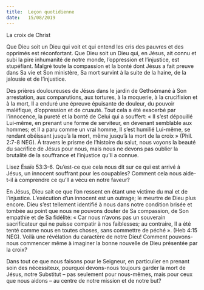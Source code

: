 ```yaml
---
title:  Leçon quotidienne
date:   15/08/2019
---
```


La croix de Christ

Que Dieu soit un Dieu qui voit et qui entend les cris des pauvres et des opprimés est réconfortant. Que Dieu soit un Dieu qui, en Jésus, ait connu et subi la pire inhumanité de notre monde, l’oppression et l’injustice, est stupéfiant. Malgré toute la compassion et la bonté dont Jésus a fait preuve dans Sa vie et Son ministère, Sa mort survint à la suite de la haine, de la jalousie et de l’injustice.

Des prières douloureuses de Jésus dans le jardin de Gethsémané à Son arrestation, aux comparutions, aux tortures, à la moquerie, à la crucifixion et à la mort, Il a enduré une épreuve épuisante de douleur, du pouvoir maléfique, d’oppression et de cruauté. Tout cela a été exacerbé par l’innocence, la pureté et la bonté de Celui qui a souffert: « Il s’est dépouillé Lui-même, en prenant une forme de serviteur, en devenant semblable aux hommes; et Il a paru comme un vrai homme, Il s’est humilié Lui-même, se rendant obéissant jusqu’à la mort, même jusqu’à la mort de la croix » (Phil. 2:7-8 NEG). À travers le prisme de l’histoire du salut, nous voyons la beauté du sacrifice de Jésus pour nous, mais nous ne devons pas oublier la brutalité de la souffrance et l’injustice qu’Il a connue.

Lisez Ésaïe 53:3-6. Qu’est-ce que cela nous dit sur ce qui est arrivé à Jésus, un innocent souffrant pour les coupables? Comment cela nous aide-t-il à comprendre ce qu’Il a vécu en notre faveur?

En Jésus, Dieu sait ce que l’on ressent en étant une victime du mal et de l’injustice. L’exécution d’un innocent est un outrage; le meurtre de Dieu plus encore. Dieu s’est tellement identifié à nous dans notre condition brisée et tombée au point que nous ne pouvons douter de Sa compassion, de Son empathie et de Sa fidélité: « Car nous n’avons pas un souverain sacrificateur qui ne puisse compatir à nos faiblesses; au contraire, Il a été tenté comme nous en toutes choses, sans commettre de péché ». (Heb 4:15 NEG). Voilà une révélation du caractère de notre Dieu! Comment pouvons-nous commencer même à imaginer la bonne nouvelle de Dieu présentée par la croix?

Dans tout ce que nous faisons pour le Seigneur, en particulier en prenant soin des nécessiteux, pourquoi devons-nous toujours garder la mort de Jésus, notre Substitut – pas seulement pour nous-mêmes, mais pour ceux que nous aidons – au centre de notre mission et de notre but? 